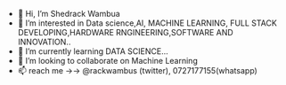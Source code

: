 - 👋 Hi, I’m Shedrack Wambua
- 👀 I’m interested in Data science,AI, MACHINE LEARNING, FULL STACK DEVELOPING,HARDWARE RNGINEERING,SOFTWARE AND INNOVATION..
- 🌱 I’m currently learning DATA SCIENCE...
- 💞️ I’m looking to collaborate on Machine Learning
- 📫 reach me ->-> @rackwambus (twitter), 0727177155(whatsapp)


<!---
WambuaRack/WambuaRack is a ✨ special ✨ repository because its `README.md` (this file) appears on your GitHub profile.
You can click the Preview link to take a look at your changes.
--->
